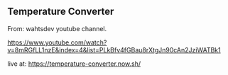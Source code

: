 ## Temperature Converter

From: wahtsdev youtube channel.

https://www.youtube.com/watch?v=8mRGfLL1nzE&index=4&list=PLkBfv4fGBau8rXtgJn90cAn2JziWATBk1

live at: https://temperature-converter.now.sh/